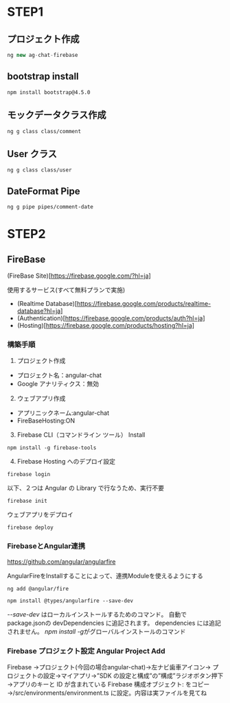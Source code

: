 # STEP1

## プロジェクト作成

```typescript
ng new ag-chat-firebase
```

## bootstrap install

```shell
npm install bootstrap@4.5.0
```

## モックデータクラス作成

```shell
ng g class class/comment
```

## User クラス

```shell
ng g class class/user
```

## DateFormat Pipe

```shell
ng g pipe pipes/comment-date
```

# STEP2

## FireBase

(FireBase Site)[https://firebase.google.com/?hl=ja]

使用するサービス(すべて無料プランで実施)

- (Realtime Database)[https://firebase.google.com/products/realtime-database?hl=ja]
- (Authentication)[https://firebase.google.com/products/auth?hl=ja]
- (Hosting)[https://firebase.google.com/products/hosting?hl=ja]

### 構築手順

1. プロジェクト作成

- プロジェクト名：angular-chat
- Google アナリティクス：無効

2. ウェブアプリ作成

- アプリニックネーム:angular-chat
- FireBaseHosting:ON

3. Firebase CLI（コマンドライン ツール） Install

```shell
npm install -g firebase-tools
```

4. Firebase Hosting へのデプロイ設定

```shell
firebase login
```

以下、２つは Angular の Library で行なうため、実行不要

```shell
firebase init
```

ウェブアプリをデプロイ

```shell
firebase deploy
```

### FirebaseとAngular連携
https://github.com/angular/angularfire

AngularFireをInstallすることによって、連携Moduleを使えるようにする
```shell
ng add @angular/fire 
```
```shell
npm install @types/angularfire --save-dev
```
*--save-dev* はローカルインストールするためのコマンド。
    自動で package.jsonの devDependencies に追記されます。
    dependencies には追記されません。
*npm install -g*がグローバルインストールのコマンド

### Firebase プロジェクト設定 Angular Project Add

Firebase →プロジェクト(今回の場合angular-chat)→左ナビ歯車アイコン→
プロジェクトの設定→マイアプリ→”SDK の設定と構成”の”構成”ラジオボタン押下→アプリのキーと ID が含まれている Firebase 構成オブジェクト: をコピー→/src/environments/environment.ts に設定。内容は実ファイルを見てね
 


##

```shell

```

##

```shell

```

##

```shell

```

##

```shell

```

##

```shell

```

##

```shell

```

##

```shell

```

##

```shell

```

##

```shell

```
